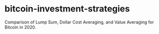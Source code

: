 # bitcoin-investment-strategies
Comparison of Lump Sum, Dollar Cost Averaging, and Value Averaging for Bitcoin in 2020.
